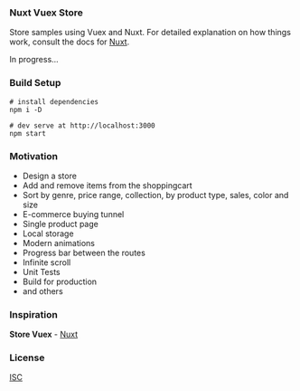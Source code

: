 ### Nuxt Vuex Store
Store samples using Vuex and Nuxt. For detailed explanation on how things work, consult the docs for [Nuxt](https://fr.nuxtjs.org/).

In progress...

### Build Setup
```shell
# install dependencies
npm i -D

# dev serve at http://localhost:3000
npm start
```

### Motivation
* Design a store
* Add and remove items from the shoppingcart
* Sort by genre, price range, collection, by product type, sales, color and size
* E-commerce buying tunnel
* Single product page
* Local storage
* Modern animations
* Progress bar between the routes
* Infinite scroll
* Unit Tests
* Build for production
* and others

### Inspiration
**Store Vuex** - [Nuxt](https://fr.nuxtjs.org/examples/vuex-store/)

### License
[ISC](https://github.com/adrienloup/nuxt-vuex-store/blob/master/LICENSE.md)

